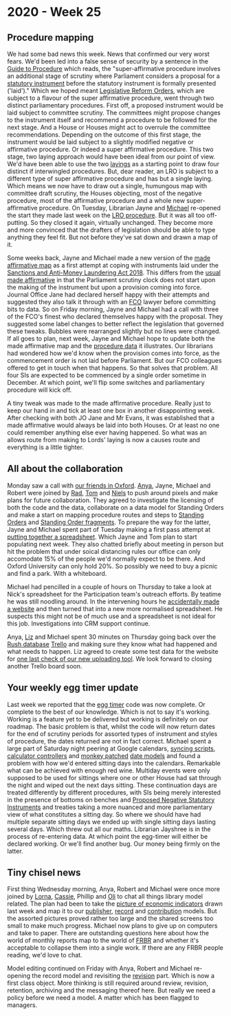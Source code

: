 # 2020 - Week 25

## Procedure mapping

We had some bad news this week. News that confirmed our very worst fears. We'd been led into a false sense of security by a sentence in the [Guide to Procedure](https://guidetoprocedure.parliament.uk/collections/AAS0LGpw/super-affirmative-procedure) which reads, the "super-affirmative procedure involves an additional stage of scrutiny where Parliament considers a proposal for a [statutory instrument](https://www.parliament.uk/site-information/glossary/statutory-instruments-sis/) before the statutory instrument is formally presented ('laid')." Which we hoped meant [Legislative Reform Orders](https://www.parliament.uk/business/committees/committees-archive/regulatory-reform-committee/regulatory-reform-orders/), which are subject to a flavour of the super affirmative procedure, went through two distinct parliamentary procedures. First off, a proposed instrument would be laid subject to committee scrutiny. The committees might propose changes to the instrument itself and recommend a procedure to be followed for the next stage. And a House or Houses might act to overrule the committee recommendations. Depending on the outcome of this first stage, the instrument would be laid subject to a slightly modified negative or affirmative procedure. Or indeed a super affirmative procedure. This two stage, two laying approach would have been ideal from our point of view. We'd have been able to use the two [layings](https://ukparliament.github.io/ontologies/laying/laying-ontology.html) as a starting point to draw four distinct if interwingled procedures. But, dear reader, an LRO is subject to a different type of super affirmative procedure and has but a single laying. Which means we now have to draw out a single, humungous map with committee draft scrutiny, the Houses objecting, most of the negative procedure, most of the affirmative procedure and a whole new super-affirmative procedure. On Tuesday, Librarian Jayne and [Michael](https://twitter.com/fantasticlife) re-opened the start they made last week on the [LRO procedure](https://github.com/ukparliament/ontologies/blob/master/procedure/flowcharts/proposed-sis/legislative-reform-order.pdf). But it was all too off-putting. So they closed it again, virtually unchanged. They become more and more convinced that the drafters of legislation should be able to type anything they feel fit. But not before they've sat down and drawn a map of it.

Some weeks back, Jayne and Michael made a new version of the [made affirmative map](https://ukparliament.github.io/ontologies/procedure/flowcharts/sis/play-pen/made-affirmative.pdf) as a first attempt at coping with instruments laid under the [Sanctions and Anti-Money Laundering Act 2018](http://www.legislation.gov.uk/ukpga/2018/13/contents/enacted). This differs from the [usual made affirmative](https://ukparliament.github.io/ontologies/procedure/flowcharts/sis/made-affirmative.pdf) in that the Parliament scrutiny clock does not start upon the making of the instrument but upon a provision coming into force. Journal Office Jane had declared herself happy with their attempts and suggested they also talk it through with an [FCO](https://www.gov.uk/government/organisations/foreign-commonwealth-office) lawyer before committing bits to data. So on Friday morning, Jayne and Michael had a call with three of the FCO's finest who declared themselves happy with the proposal. They suggested some label changes to better reflect the legislation that governed these tweaks. Bubbles were rearranged slightly but no lines were changed. If all goes to plan, next week, Jayne and Michael hope to update both the made affirmative map and the [procedure data](https://procedures.azurewebsites.net/Procedures/1/graph) it illustrates. Our librarians had wondered how we'd know when the provision comes into force, as the commencement order is not laid before Parliament. But our FCO colleagues offered to get in touch when that happens. So that solves that problem. All four SIs are expected to be commenced by a single order sometime in December. At which point, we'll flip some switches and parliamentary procedure will kick off.

A tiny tweak was made to the made affirmative procedure. Really just to keep our hand in and tick at least one box in another disappointing week. After checking with both JO Jane and Mr Evans, it was established that a made affirmative would always be laid into both Houses. Or at least no one could remember anything else ever having happened. So what was an allows route from making to Lords' laying is now a causes route and everything is a little tighter.

## All about the collaboration

Monday saw a call with [our friends in Oxford](https://parlrulesdata.org/). [Anya](https://twitter.com/bitten_), Jayne, Michael and Robert were joined by [Rad](https://radoslawzubek.com/), [Tom](https://twitter.com/tomgfleming) and [Niels](https://ngoet.com/) to push around pixels and make plans for future collaboration. They agreed to investigate the licensing of both the code and the data, collaborate on a data model for Standing Orders and make a start on mapping procedure routes and steps to [Standing Orders](https://parlrulesdata.org/root_ukhcso_184.html#1972-08-08) and [Standing Order fragments](http://standing-orders.herokuapp.com/standing-order-fragments/481). To prepare the way for the latter, Jayne and Michael spent part of Tuesday making a first pass attempt at [putting together a spreadsheet](https://docs.google.com/spreadsheets/d/1HkFYQ2bJeYGCnbTNBv-bQAiFL33n7fx1kgY30R5Gbz4/edit?usp=sharing). Which Jayne and Tom plan to start populating next week. They also chatted briefly about meeting in person but hit the problem that under soical distancing rules our office can only accomodate 15% of the people we'd normally expect to be there. And Oxford University can only hold 20%. So possibly we need to buy a picnic and find a park. With a whiteboard.

Michael had pencilled in a couple of hours on Thursday to take a look at Nick's spreadsheet for the Participation team's outreach efforts. By teatime he was still noodling around. In the intervening hours he [accidentally made a website](https://participation-crm.herokuapp.com/) and then turned that into a new more normalised spreadsheet. He suspects this might not be of much use and a spreadsheet is not ideal for this job. Investigations into CRM support continue.

Anya, [Liz](https://twitter.com/greensideknits) and Michael spent 30 minutes on Thursday going back over the [Rush database](https://membersafter1832.historyofparliamentonline.org) [Trello](https://trello.com/b/4JA1hW6I/rush-data-2020) and making sure they know what had happened and what needs to happen. Liz agreed to create some test data for the website for [one last check of our new uploading tool](https://trello.com/c/E6x5AU5n/65-test-importer-with-fake-data). We look forward to closing another Trello board soon.

## Your weekly egg timer update

Last week we reported that the [egg timer](http://parliament-calendar.herokuapp.com/) code was now complete. Or complete to the best of our knowledge. Which is not to say it's working. Working is a feature yet to be delivered but working is definitely on our roadmap. The basic problem is that, whilst the code will now return dates for the end of scrutiny periods for assorted types of instrument and styles of procedure, the dates returned are not in fact correct. Michael spent a large part of Saturday night peering at Google calendars, [syncing scripts](https://github.com/fantasticlife/egg-timer/blob/master/lib/tasks/sync.rake), [calculator controllers](https://github.com/fantasticlife/egg-timer/blob/master/app/controllers/calculator_controller.rb) and [monkey patched](https://en.wikipedia.org/wiki/Monkey_patch) [date models](https://github.com/fantasticlife/egg-timer/blob/master/lib/monkey_patching/date.rb) and found a problem with how we'd entered sitting days into the calendars. Remarkable what can be achieved with enough red wine. Multiday events were only supposed to be used for sittings where one or other House had sat through the night and wiped out the next days sitting. These continuation days are treated differently by different procedures, with SIs being merely interested in the presence of bottoms on benches and [Proposed Negative Statutory Instruments](https://www.parliament.uk/site-information/glossary/proposed-negative-statutory-instrument/) and treaties taking a more nuanced and more parliamentary view of what constitutes a sitting day. So where we should have had multiple separate sitting days we ended up with single sitting days lasting several days. Which threw out all our maths. Librarian Jayshree is in the process of re-entering data. At which point the egg-timer will either be declared working. Or we'll find another bug. Our money being firmly on the latter.

## Tiny chisel news

First thing Wednesday morning, Anya, Robert and Michael were once more joined by [Lorna](https://twitter.com/loneshepherds), [Cassie](https://twitter.com/cassier_barton), Phillip and [Oli](https://twitter.com/olihawkins) to chat all things library model related. The plan had been to take the [picture of economic indicators](https://github.com/ukparliament/ontologies/blob/master/meta/library-information-architecture/economic-indicators/economic-indicators.png) drawn last week and map it to our [publisher](https://ukparliament.github.io/ontologies/publisher/publisher-ontology.html), [record](https://ukparliament.github.io/ontologies/record/record-ontology.html) and [contribution](https://ukparliament.github.io/ontologies/contribution/contribution-ontology.html) models. But the assorted pictures proved rather too large and the shared screens too small to make much progress. Michael now plans to give up on computers and take to paper. There are outstanding questions here about how the world of monthly reports map to the world of [FRBR](https://en.wikipedia.org/wiki/Functional_Requirements_for_Bibliographic_Records) and whether it's acceptable to collapse them into a single work. If there are any FRBR people reading, we'd love to chat.

Model editing continued on Friday with Anya, Robert and Michael re-opening the record model and revisiting the [revision](https://ukparliament.github.io/ontologies/record/record-ontology.html#d4e197) part. Which is now a first class object. More thinking is still required around review, revision, retention, archiving and the messaging thereof here. But really we need a policy before we need a model. A matter which has been flagged to managers.

